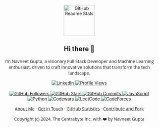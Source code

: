 <p align="center">
    <img width="100px" src="https://visualpharm.com/assets/720/Github-595b40b65ba036ed117d442f.svg" align="center" alt="GitHub Readme Stats" />
    <h2 align="center">
        Hi there 👋
    </h2>
    <p align="center" style="font-size: 14px; font-weight: 500; font-family: Open Sans, sans-serif;">
        I'm Navneet Gupta, a visionary Full Stack Developer and Machine Learning enthusiast, driven to craft innovative solutions that transform the tech landscape.
    </p>
</p>

<p align="center">
    <a href="https://www.linkedin.com/in/navneetguptacse/">
        <img alt="LinkedIn" src="https://img.shields.io/badge/LinkedIn-0077B5?style=for-the-badge&logo=linkedin&logoColor=white" />
    </a>
    <a href="https://github.com/navneetguptacse/github-profile-views-counter">
        <img alt="Profile Views" src="https://komarev.com/ghpvc/?username=navneetguptacse&style=for-the-badge" />
    </a>
    <br />
    <br />
    <a href="https://github.com/navneetguptacse">
        <img alt="GitHub Followers" src="https://img.shields.io/github/followers/navneetguptacse?style=for-the-badge&logo=github&logoColor=white" />
    </a>
    <a href="https://github.com/navneetguptacse">
        <img alt="GitHub Stars" src="https://img.shields.io/github/stars/navneetguptacse?style=for-the-badge&logo=github&logoColor=white" />
    </a>
    <a href="https://github.com/navneetguptacse">
        <img alt="GitHub Commits" src="https://img.shields.io/github/commit-activity/m/navneetguptacse/navneetguptacse?style=for-the-badge&logo=github&logoColor=white" />
    </a>
    <a href="https://github.com/navneetguptacse">
            <img alt="JavaScript" src="https://img.shields.io/badge/JavaScript-100%25-yellow?style=for-the-badge&logo=javascript&logoColor=white" />
    </a>
    <a href="https://github.com/navneetguptacse">
        <img alt="Python" src="https://img.shields.io/badge/Python-80%25-blue?style=for-the-badge&logo=python&logoColor=white" />
    </a>
    <a href="https://www.codewars.com/users/navneetgupta_cse">
        <img alt="Codewars" src="https://img.shields.io/badge/Codewars-kyu%205-orange?style=for-the-badge&logo=codewars&logoColor=white" />
    </a>
    <a href="https://leetcode.com/navneetguptacse/">
        <img alt="LeetCode" src="https://img.shields.io/badge/LeetCode-100%25-green?style=for-the-badge&logo=leetcode&logoColor=white" />
    </a>
    <a href="https://codeforces.com/profile/navneetguptacse">
        <img alt="CodeForces" src="https://img.shields.io/badge/CodeForces-1600-blue?style=for-the-badge&logo=codeforces&logoColor=white" />
    </a>
    <br />
</p>

<p align="center" style="font-size: 14px; font-weight: 500; font-family: Open Sans, sans-serif;">
  <a href="#about-me">About Me</a>
  ·
  <a href="#get-in-touch">Get in Touch</a>
  ·
  <a href="#my-github-stats"> GitHub Statistics</a>
  ·
  <a href="#contribute-and-fork">Contribute and Fork</a>
</p>

<p align="center" style="font-size: 14px; font-weight: 500; font-family: Open Sans, sans-serif;">Copyright (c) 2024, The Centrabyte Inc. with ❤️ by Navneet Gupta</p>
